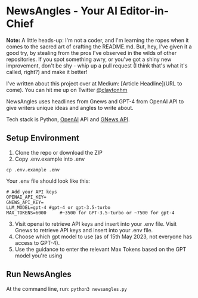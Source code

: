 # NewsAngles - Your AI Editor-in-Chief

**Note:** A little heads-up: I'm not a coder, and I'm learning the ropes when it comes to the sacred art of crafting the README.md. But, hey, I've given it a good try, by stealing from the pros I've observed in the wilds of other repositories. If you spot something awry, or you've got a shiny new improvement, don't be shy - whip up a pull request (I think that's what it's called, right?) and make it better!

I've written about this project over at Medium: [Article Headline](URL to come). You can hit me up on Twitter [@claytonhm](https://twitter.com/claytonhm)

NewsAngles uses headlines from Gnews and GPT-4 from OpenAI API to give writers unique ideas and angles to write about.

Tech stack is Python, [OpenAI](https://platform.openai.com/docs/introduction) API and [GNews API](https://gnews.io/docs/v4#introduction).

## Setup Environment

1. Clone the repo or download the ZIP
2. Copy .env.example into .env 
```
cp .env.example .env
```

Your .env file should look like this:
```
# Add your API keys
OPENAI_API_KEY=
GNEWS_API_KEY=
LLM_MODEL=gpt-4 #gpt-4 or gpt-3.5-turbo
MAX_TOKENS=6000     #~3500 for GPT-3.5-turbo or ~7500 for gpt-4
```
3. Visit openai to retrieve API keys and insert into your .env file. Visit Gnews to retrieve API keys and insert into your .env file.
4. Choose which gpt model to use (as of 15th May 2023, not everyone has access to GPT-4). 
5. Use the guidance to enter the relevant Max Tokens based on the GPT model you're using

## Run NewsAngles
At the command line, run:
```python3 newsangles.py```

